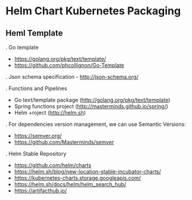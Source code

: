 # Helm Chart Kubernetes Packaging

## Heml Template
. Go template 
  - https://golang.org/pkg/text/template/
  - https://github.com/phcollignon/Go-Template
  
. Json schema specification - http://json-schema.org/

. Functions and Pipelines
  - Go text/template package (http://golang.org/pkg/text/template)
  - Spring functions project (http://masterminds.github.io/spring/)
  - Helm +roject (http://helm.sh)

. For dependencies version management, we can use Semantic Versions:
  - https://semver.org/
  - https://github.com/Masterminds/semver

. Helm Stable Repository
  - https://github.com/helm/charts
  - https://helm.sh/blog/new-location-stable-incubator-charts/
  - https://kubernetes-charts.storage.googleapis.com/
  - https://helm.sh/docs/helm/helm_search_hub/
  - https://artifacthub.io/
